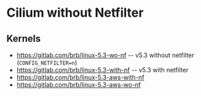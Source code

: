 # Cilium without Netfilter

## Kernels

* https://gitlab.com/brb/linux-5.3-wo-nf -- v5.3 without netfilter (`CONFIG_NETFILTER=n`)
* https://gitlab.com/brb/linux-5.3-with-nf -- v5.3 with netfilter
* https://gitlab.com/brb/linux-5.3-aws-with-nf
* https://gitlab.com/brb/linux-5.3-aws-wo-nf
